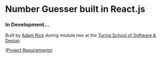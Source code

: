 # Number Guesser built in React.js

### In Development...

Built by [Adam Rice](https://github.com/adam-rice) during module two at the [Turing School of Software & Design](https://www.turing.io/).

([Project Requirements](http://frontend.turing.io/projects/number-guesser-in-react.html))
